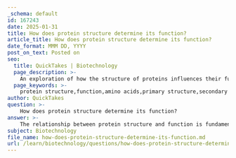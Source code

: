 ```yaml
---
_schema: default
id: 167243
date: 2025-01-31
title: How does protein structure determine its function?
article_title: How does protein structure determine its function?
date_format: MMM DD, YYYY
post_on_text: Posted on
seo:
  title: QuickTakes | Biotechnology
  page_description: >-
    An exploration of how the structure of proteins influences their function, detailing levels of protein structure, the structure-function relationship, and the implications of denaturation and molecular chaperones.
  page_keywords: >-
    protein structure,function,amino acids,primary structure,secondary structure,tertiary structure,quaternary structure,enzyems,transport proteins,denaturation,molecular chaperones,binding,biological systems,protein folding
author: QuickTakes
question: >-
    How does protein structure determine its function?
answer: >-
    The relationship between protein structure and function is fundamental to understanding how proteins operate within biological systems. The specific arrangement of amino acids in a protein determines its three-dimensional shape, which in turn dictates how the protein interacts with other molecules. Here’s a detailed explanation of how protein structure influences its function:\n\n### 1. Levels of Protein Structure\nProteins are organized into four distinct levels of structure, each contributing to their overall shape and function:\n\n- **Primary Structure**: This is the linear sequence of amino acids linked by peptide bonds. The unique sequence is determined by the genetic code and is crucial because even a single change can significantly alter the protein's properties and functions.\n\n- **Secondary Structure**: This level involves local folding of the polypeptide chain into structures such as alpha-helices and beta-pleated sheets, stabilized by hydrogen bonds. These structures provide the protein with a certain degree of stability and shape.\n\n- **Tertiary Structure**: The overall three-dimensional shape of a polypeptide is formed at this level, determined by interactions between the R-groups of the amino acids. These interactions can include hydrogen bonds, ionic bonds, hydrophobic interactions, and disulfide bridges. The tertiary structure is critical for the protein's functionality, as it creates specific sites for interaction with other molecules.\n\n- **Quaternary Structure**: Some proteins consist of multiple polypeptide chains, and their quaternary structure refers to the arrangement of these chains into a functional protein complex. The interactions stabilizing quaternary structures are similar to those in tertiary structures, emphasizing the importance of amino acid interactions.\n\n### 2. Structure-Function Relationship\nThe specific shape and chemical properties of a protein are directly linked to its function. For example:\n\n- **Enzymes**: These proteins have active sites that are precisely shaped to fit specific substrates. This specificity allows enzymes to catalyze biochemical reactions efficiently. If the structure of the enzyme is altered (e.g., through mutations or denaturation), the active site may no longer fit the substrate, leading to a loss of catalytic activity.\n\n- **Transport Proteins**: Proteins like hemoglobin have a structure that allows them to bind oxygen effectively. A change in the amino acid sequence can lead to structural changes that impair oxygen transport, as seen in sickle cell anemia, where a single amino acid substitution in hemoglobin alters its ability to carry oxygen.\n\n### 3. Impact of Denaturation\nDenaturation is the process by which proteins lose their native structure due to external stressors such as changes in temperature or pH. This loss of structure can lead to a complete loss of function, as the protein can no longer interact with its substrates or perform its biological role.\n\n### 4. Role of Molecular Chaperones\nMolecular chaperones are proteins that assist in the proper folding of other proteins. They help ensure that proteins achieve their correct tertiary and quaternary structures, which is essential for their functionality. Misfolded proteins can lead to diseases, highlighting the importance of proper protein folding.\n\nIn summary, the structure of a protein is intricately linked to its function. The specific sequence of amino acids determines how the protein folds and interacts with other molecules, making the understanding of protein structure essential for insights into biological processes and potential therapeutic interventions.
subject: Biotechnology
file_name: how-does-protein-structure-determine-its-function.md
url: /learn/biotechnology/questions/how-does-protein-structure-determine-its-function
---
```


&nbsp;